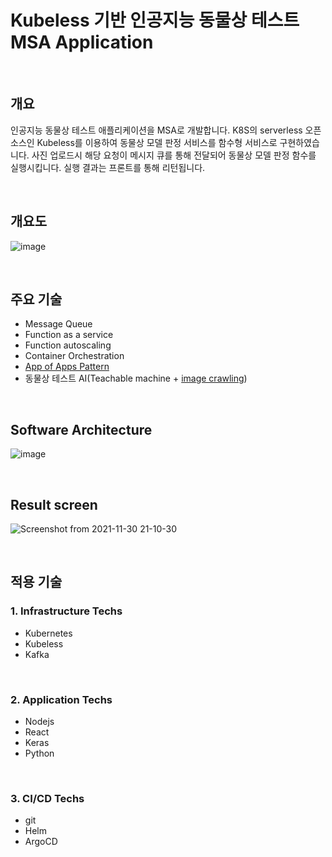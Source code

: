 # Kubeless 기반 인공지능 동물상 테스트 MSA Application

<br/>

## 개요

인공지능 동물상 테스트 애플리케이션을 MSA로 개발합니다.
K8S의 serverless 오픈소스인 Kubeless를 이용하여 동물상 모델 판정 서비스를 함수형 서비스로 구현하였습니다. 사진 업로드시 해당 요청이 메시지 큐를 통해 전달되어 동물상 모델 판정 함수를 실행시킵니다. 실행 결과는 프론트를 통해 리턴됩니다.

<br/>

## 개요도

![image](https://user-images.githubusercontent.com/66519046/144041217-981762bc-be0e-4ca7-9d3b-6c70abbeedcd.png)

<br/>

## 주요 기술

-   Message Queue
-   Function as a service
-   Function autoscaling
-   Container Orchestration
-   [App of Apps Pattern](https://github.com/sjoh0704/Sseung-Helm-Chart/tree/master/Kubeless-MSA-Application "go to sjoh0704's helm chart!")
-   동물상 테스트 AI(Teachable machine + [image crawling](https://github.com/sjoh0704/Image-Crawling "image crawling"))

<br/>


## Software Architecture

![image](https://user-images.githubusercontent.com/66519046/141689717-f0f58ac2-b03a-4b46-9519-4fddd07edfac.png)


<br/>

## Result screen

![Screenshot from 2021-11-30 21-10-30](https://user-images.githubusercontent.com/66519046/144045687-dfc0c4c4-8fee-4f25-86c8-5ea980c1e0b8.png)


<br/>

## 적용 기술

### 1. Infrastructure Techs

-   Kubernetes
-   Kubeless
-   Kafka

<br/>

### 2. Application Techs

-   Nodejs
-   React
-   Keras
-   Python

<br/>

### 3. CI/CD Techs

<!-- - [Helm](https://github.com/sjoh0704/Sseung-Helm-Chart/tree/master/MSA-Shop "go to sjoh0704's helm chart!") -->
<!-- - Jenkins -->

-   git
-   Helm
-   ArgoCD


<br/>
